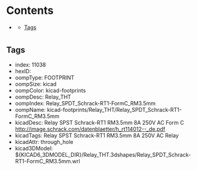 



Contents
========

* [](#)
	* [Tags](#tags)

# 

## Tags

- index: 11038
- hexID: 
- oompType: FOOTPRINT
- oompSize: kicad
- oompColor: kicad-footprints
- oompDesc: Relay_THT
- oompIndex: Relay_SPDT_Schrack-RT1-FormC_RM3.5mm
- oompName: kicad-footprints/Relay_THT/Relay_SPDT_Schrack-RT1-FormC_RM3.5mm
- kicadDesc: Relay SPST Schrack-RT1 RM3.5mm 8A 250V AC Form C http://image.schrack.com/datenblaetter/h_rt114012--_de.pdf
- kicadTags: Relay SPST Schrack-RT1 RM3.5mm 8A 250V AC Relay
- kicadAttr: through_hole
- kicad3DModel: ${KICAD6_3DMODEL_DIR}/Relay_THT.3dshapes/Relay_SPDT_Schrack-RT1-FormC_RM3.5mm.wrl
